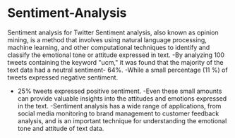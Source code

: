 # Sentiment-Analysis
Sentiment analysis for Twitter
Sentiment analysis, also known as opinion mining, is a method that involves using natural language processing, machine learning, and other computational techniques to identify and classify the emotional tone or attitude expressed in text. 
-By analyzing 100 tweets containing the keyword "ucm," it was found that the majority of the text data had a neutral sentiment- 64%.
-While a small percentage (11 %) of tweets expressed negative sentiment. 
- 25% tweets expressed positive sentiment.
-Even these small amounts can provide valuable insights into the attitudes and emotions expressed in the text. 
-Sentiment analysis has a wide range of applications, from social media monitoring to brand management to customer feedback analysis, and is an important technique for understanding the emotional tone and attitude of text data.
